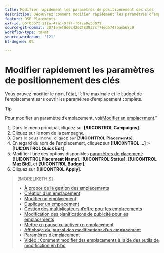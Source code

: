 ```yaml
---
title: Modifier rapidement les paramètres de positionnement des clés
description: Découvrez comment modifier rapidement les paramètres d’emplacement clés.
feature: DSP Placements
exl-id: b5f83573-112a-4fa1-9f7f-f0fea8e3d079
source-git-commit: 3071e4ef8d0c4262483937cf70ed5747bae568c9
workflow-type: tm+mt
source-wordcount: '121'
ht-degree: 0%

---
```


# Modifier rapidement les paramètres de positionnement des clés

<!-- Some placements don't have this option. Clarify which placement types aren't eligible -- is it PG placements, or all placements using private inventory? And anything else? -->

Vous pouvez modifier le nom, l’état, l’offre maximale et le budget de l’emplacement sans ouvrir les paramètres d’emplacement complets.

>[!TIP]
>
> Pour modifier un paramètre d’emplacement, voir[Modifier un emplacement](/help/dsp/campaign-management/placements/placement-edit.md).&quot;

1. Dans le menu principal, cliquez sur **[!UICONTROL Campaigns]**.
1. Cliquez sur le nom de la campagne.
1. Dans le sous-menu, cliquez sur **[!UICONTROL Placements]**.
1. En regard du nom de l’emplacement, cliquez sur  **[!UICONTROL ...]** > **[!UICONTROL Quick Edit]**.
1. Modifier l’une des options disponibles [paramètres de placement](placement-settings.md):  **[!UICONTROL Placement Name]**, **[!UICONTROL Status]**, **[!UICONTROL Max Bid]**, et **[!UICONTROL Budget]**.
1. Cliquez sur **[!UICONTROL Apply]**.

>[!MORELIKETHIS]
>
>* [À propos de la gestion des emplacements](placement-about.md)
>* [Création d’un emplacement](placement-create.md)
>* [Modifier un emplacement](placement-edit.md)
>* [Dupliquer un emplacement](placement-duplicate.md)
>* [Gestion des multiplicateurs d’offre pour les emplacements](placement-manage-bid-multipliers.md)
>* [Modification des planifications de publicité pour les emplacements](placement-edit-ad-schedule.md)
>* [Mettre en pause ou activer un emplacement](placement-pause-activate.md)
>* [Affichage du journal des modifications d’un emplacement](placement-change-log.md)
>* [Paramètres d’emplacement](placement-settings.md)
>* [Vidéo : Comment modifier des emplacements à l’aide des outils de modification en bloc](https://experienceleague.adobe.com/docs/advertising-learn/tutorials/dsp/bulk-edit-placement-tools.html)
